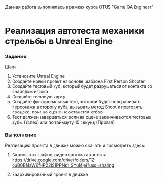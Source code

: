 Данная работа выполнялась в рамках курса OTUS "Game QA Engineer"
***
# Реализация автотеста механики стрельбы в Unreal Engine
### Задание
Шаги
1. Установите Unreal Engine
2. Создайте новый проект на основе шаблона First Person Shooter
3. Создайте тестовый куб, который будет разрушаться от контакта со снарядом игрока
4. Создайте тестовую карту
5. Создайте функциональный тест, который будет поворачивать персонажа в сторону куба, вызывать метод Shoot и повторять процесс, пока на сцене не оcтанется кубов
6. Тест должен завершаться, если на сцене заканчиваются тестовые кубы (Успех) или по таймауту 15 секунд (Провал)

### Выполнение

Реализацию проекта в движке можно скачать и посмотреть здесь:

1. Скриншоты графов, видео прогона автотеста
https://drive.google.com/drive/folders/1Z-duB0BMaW6fHP22jS1PPNp1_SYuMjei?usp=sharing

2. Заархивированный проект в движке
